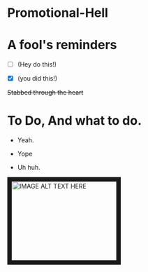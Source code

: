 # Promotional-Hell





# A fool's reminders

- [ ] (Hey do this!)

- [x] (you did this!)

<del> Stabbed through the heart </del>


# To Do, And what to do.

- Yeah.

- Yope

- Uh huh.


<a href="http://www.youtube.com/watch?feature=player_embedded&v=ThVe4xvNZwI"
   target="_blank">
<img src="http://img.youtube.com/vi/ThVe4xvNZwI/0.jpg"
     alt="IMAGE ALT TEXT HERE"
     width="240"
     height="180"
     border="10" />
</a>